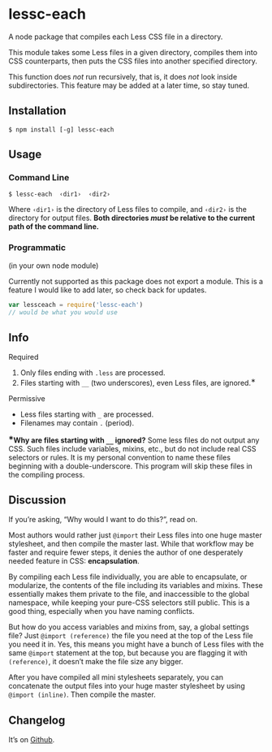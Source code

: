 # lessc-each
A node package that compiles each Less CSS file in a directory.

This module takes some Less files in a given directory,
compiles them into CSS counterparts,
then puts the CSS files into another specified directory.

This function does *not* run recursively, that is, it does *not* look inside subdirectories.
This feature may be added at a later time, so stay tuned.

## Installation

    $ npm install [-g] lessc-each

## Usage

### Command Line

    $ lessc-each  ‹dir1›  ‹dir2›

Where
`‹dir1›` is the directory of Less files to compile, and
`‹dir2›` is the directory for output files.
**Both directories *must* be relative to the current path of the command line.**

### Programmatic

(in your own node module)

Currently not supported as this package does not export a module.
This is a feature I would like to add later, so check back for updates.

```js
var lessceach = require('lessc-each')
// would be what you would use
```


## Info

Required

1. Only files ending with `.less` are processed.
2. Files starting with `__` (two underscores), even Less files, are ignored.<sup>&lowast;</sup>

Permissive

- Less files starting with `_` are processed.
- Filenames may contain `.` (period).

**<sup>&lowast;</sup>Why are files starting with `__` ignored?**
Some less files do not output any CSS. Such files include variables, mixins, etc., but do not
include real CSS selectors or rules. It is my personal convention to name these files beginning with
a double-underscore. This program will skip these files in the compiling process.

## Discussion

If you’re asking, “Why would I want to do this?”, read on.

Most authors would rather just `@import` their Less files into one huge master stylesheet, and
then compile the master last. While that workflow may be faster and require fewer steps, it
denies the author of one desperately needed feature in CSS: **encapsulation**.

By compiling each Less file individually, you are able to encapsulate, or modularize, the contents
of the file including its variables and mixins. These essentially makes them private to the file,
and inaccessible to the global namespace, while keeping your pure-CSS selectors still public.
This is a good thing, especially when you have naming conflicts.

But how do you access variables and mixins from, say, a global settings file? Just
`@import (reference)` the file you need at the top of the Less file you need it in. Yes,
this means you might have a bunch of Less files with the same `@import` statement at the top,
but because you are flagging it with `(reference)`, it doesn’t make the file size any bigger.

After you have compiled all mini stylesheets separately, you can concatenate the output files
into your huge master stylesheet by using `@import (inline)`. Then compile the master.

## Changelog

It’s on [Github](https://github.com/chharvey/lessc-each/releases).
